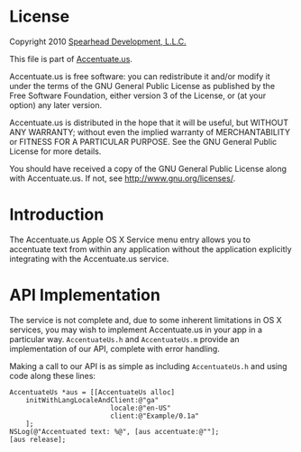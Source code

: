 License
=======
Copyright 2010 [Spearhead Development, L.L.C.](http://www.sddomain.com/)

This file is part of [Accentuate.us](http://accentuate.us/).

Accentuate.us is free software: you can redistribute it and/or modify
it under the terms of the GNU General Public License as published by
the Free Software Foundation, either version 3 of the License, or
(at your option) any later version.

Accentuate.us is distributed in the hope that it will be useful,
but WITHOUT ANY WARRANTY; without even the implied warranty of
MERCHANTABILITY or FITNESS FOR A PARTICULAR PURPOSE. See the
GNU General Public License for more details.

You should have received a copy of the GNU General Public License
along with Accentuate.us. If not, see <http://www.gnu.org/licenses/>.

Introduction
============
The Accentuate.us Apple OS X Service menu entry allows you to accentuate text
from within any application without the application explicitly integrating with
the Accentuate.us service.

API Implementation
==================
The service is not complete and, due to some inherent limitations in OS X
services, you may wish to implement Accentuate.us in your app in a particular
way. `AccentuateUs.h` and `AccentuateUs.m` provide an implementation of our
API, complete with error handling.

Making a call to our API is as simple as including `AccentuateUs.h` and using
code along these lines:

    AccentuateUs *aus = [[AccentuateUs alloc]
        initWithLangLocaleAndClient:@"ga"
                             locale:@"en-US"
                             client:@"Example/0.1a"
        ];
    NSLog(@"Accentuated text: %@", [aus accentuate:@""];
    [aus release];

